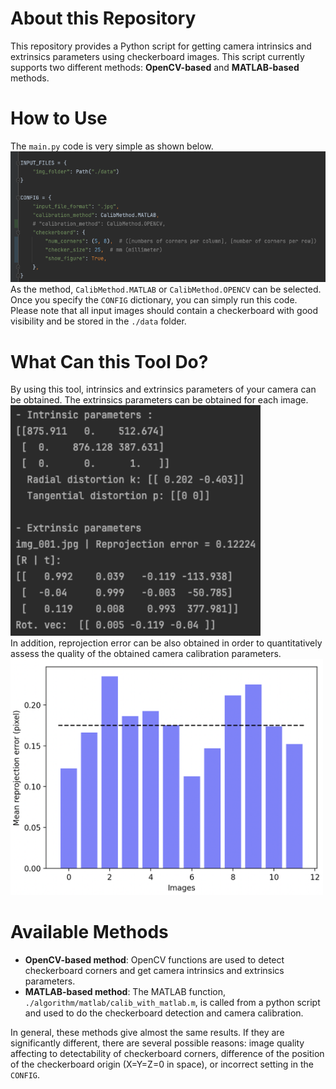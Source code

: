 # About this Repository
This repository provides a Python script for getting camera intrinsics and extrinsics parameters using checkerboard images.
This script currently supports two different methods: **OpenCV-based** and **MATLAB-based** methods. 

# How to Use
The `main.py` code is very simple as shown below.  
<img src="./docs/images/input_example.png" width="1400">   
As the method, `CalibMethod.MATLAB` or `CalibMethod.OPENCV` can be selected. Once you specify the `CONFIG` dictionary, you can simply run this code. Please note that all input images should contain a checkerboard with good visibility and be stored in the `./data` folder.  

# What Can this Tool Do?
By using this tool, intrinsics and extrinsics parameters of your camera can be obtained. The extrinsics parameters can be obtained for each image.    
<img src="./docs/images/output_example.png" width="400">   
In addition, reprojection error can be also obtained in order to quantitatively assess the quality of the obtained camera calibration parameters.  
<img src="./docs/images/output_figure.png" width="500">  

# Available Methods
- **OpenCV-based method**: OpenCV functions are used to detect checkerboard corners and get camera intrinsics and extrinsics parameters. 
- **MATLAB-based method**: The MATLAB function, `./algorithm/matlab/calib_with_matlab.m`, is called from a python script and used to do the checkerboard detection and camera calibration.  

In general, these methods give almost the same results. If they are significantly different, there are several possible reasons: image quality affecting to detectability of checkerboard corners, difference of the position of the checkerboard origin (X=Y=Z=0 in space), or incorrect setting in the `CONFIG`.